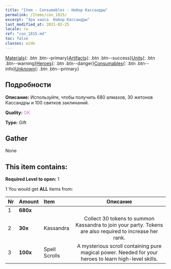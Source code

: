 ```yaml
---
title: "Item - Consumables - Набор Кассандры"
permalink: /Items/con_1815/
excerpt: "Эра хаоса  Набор Кассандры"
last_modified_at: 2021-03-25
locale: ru
ref: "con_1815.md"
toc: false
classes: wide
---
```

 [Materials](/ru/Items/){: .btn .btn--primary}[Artifacts](/ru/Items/Artifacts/){: .btn .btn--success}[Units](/ru/Items/Units/){: .btn .btn--warning}[Heroes](/ru/Items/Heroes/){: .btn .btn--danger}[Consumables](/ru/Items/Consumables/){: .btn .btn--info}[Unknown](/ru/Items/Unknown/){: .btn .btn--primary}

## Подробности
 **Описание:** Используйте, чтобы получить 680 алмазов, 30 жетонов Кассандры и 100 свитков заклинаний.

 **Quality:** <span style="color: #DA70D6">OK</span>

 **Type:** Gift

## Gather

  None

## This item contains:

 **Required Level to open:** 1

 1 You would get **ALL** items  from:

  | Nr | Amount |     Item    | Описание |
  |:---|:-------|:------------|:-----------:|
  | 1 |  **680x** | <i class="fas fa-gem"/> |  | 
  | 2 |  **30x** | Kassandra | Collect 30 tokens to summon Kassandra to join your party. Tokens are also required to increase her rank.  | 
  | 3 |  **100x** | Spell Scrolls | A mysterious scroll containing pure magical power. Needed for your heroes to learn high-level skills.  | 
